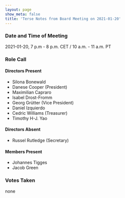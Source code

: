 ```yaml
---
layout: page
show_meta: false
title: 'Terse Notes from Board Meeting on 2021-01-20'
---
```


### Date and Time of Meeting

2021-01-20, 7 p.m - 8 p.m. CET / 10 a.m. - 11 a.m. PT

### Role Call

#### Directors Present

- Silona Bonewald
- Danese Cooper (President)
- Maximilian Capraro
- Isabel Drost-Fromm
- Georg Grütter (Vice President)
- Daniel Izquierdo
- Cedric Williams (Treasurer)
- Timothy H-J. Yao

#### Directors Absent
- Russel Rutledge (Secretary)

#### Members Present

- Johannes Tigges
- Jacob Green

### Votes Taken

none
